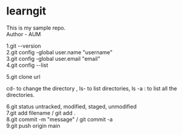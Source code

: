 # learngit

This is my sample repo.
<br>
Author - AUM

1.git --version <br>
2.git config -global user.name "username" <br>
3.git config -global user.email "email" <br>
4.git config --list <br>

5.git clone url <!--clone the repo into local machine-->

<!--General commands-->  cd- to change the directory , ls- to list directories, ls -a : to list all the directories.

6.git status <!--to check the status of the repo--> untracked, modified, staged, unmodified <br>
7.git add filename / git add .<!--add the file and the files will the staged to commit--> <br>
8.git commit -m "message"  / git commit -a <!--commit into the github--> <br>
9.git push origin main <!--to upload the code from the local to github--> <br>

